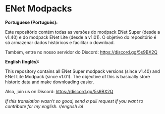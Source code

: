 # ENet Modpacks
**Portuguese (Português):**

Este repositório contém todas as versões do modpack ENet Super (desde a v1.40) e do modpack ENet Lite (desde a v1.01).
O objetivo do repositório é só armazenar dados históricos e facilitar o download.

Também, entre no nosso servidor do Discord: https://discord.gg/5s9BX2Q

**English (Inglês):**

This repository contains all ENet Super modpack versions (since v1.40) and ENet Lite Modpack (since v1.01).
The objective of this is basically store historic data and make downloading easier.

Also, join us on Discord: https://discord.gg/5s9BX2Q

_If this translation wasn't so good, send a pull request if you want to contribute for my english. r/engrish lol_
